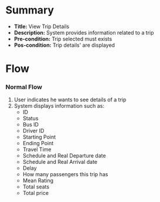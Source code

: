 # Summary

- **Title:** View Trip Details
- **Description:** System provides information related to a trip
- **Pre-condition:** Trip selected must exists
- **Pos-condition:** Trip details' are displayed

# Flow

### Normal Flow

1. User indicates he wants to see details of a trip
2. System displays information such as:
    - ID
    - Status
    - Bus ID
    - Driver ID
    - Starting Point
    - Ending Point
    - Travel Time
    - Schedule and Real Departure date
    - Schedule and Real Arrival date
    - Delay
    - How many passengers this trip has
    - Mean Rating
    - Total seats
    - Total price
